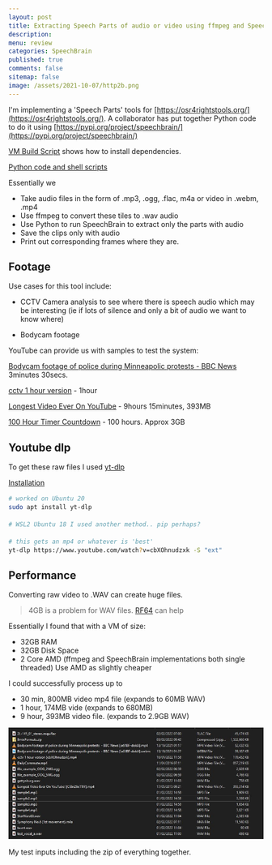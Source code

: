 ```yaml
---
layout: post
title: Extracting Speech Parts of audio or video using ffmpeg and SpeechBrain 
description: 
menu: review
categories: SpeechBrain 
published: true 
comments: false     
sitemap: false
image: /assets/2021-10-07/http2b.png
---
```


<!-- [![alt text](/assets/2022-01-25/flex.jpg "flex")](/assets/2022-01-25/flex.jpg) -->

I'm implementing a 'Speech Parts' tools for [https://osr4rightstools.org/](https://osr4rightstools.org/). A collaborator has put together Python code to do it using [https://pypi.org/project/speechbrain/](https://pypi.org/project/speechbrain/)

[VM Build Script](https://github.com/osr4rightstools/osr4rights-tools/blob/main/4audioSpeechPartsCPU/create-cpu-vm.sh) shows how to install dependencies.

[Python code and shell scripts](https://github.com/spatial-intelligence/OSR4Rights/tree/main/AudioTools)

Essentially we

- Take audio files in the form of .mp3, .ogg, .flac, m4a or video in .webm, .mp4
- Use ffmpeg to convert these tiles to .wav audio
- Use Python to run SpeechBrain to extract only the parts with audio
- Save the clips only with audio
- Print out corresponding frames where they are.

## Footage

Use cases for this tool include:

- CCTV Camera analysis to see where there is speech audio which may be interesting (ie if lots of silence and only a bit of audio we want to know where)

- Bodycam footage

YouTube can provide us with samples to test the system:

[Bodycam footage of police during Minneapolic protests - BBC News](https://www.youtube.com/watch?v=ia61BF-dokA) 3minutes 30secs.

[cctv 1 hour version](https://www.youtube.com/watch?v=cbXOhnudzxk) - 1hour

[Longest Video Ever On YouTube](https://www.youtube.com/watch?v=Ct8nZ6eTTiY) - 9hours 15minutes, 393MB

[100 Hour Timer Countdown](https://www.youtube.com/watch?v=56lkofpjOAs) - 100 hours. Approx 3GB

## Youtube dlp

To get these raw files I used [yt-dlp](https://github.com/yt-dlp/yt-dlp)

[Installation](https://github.com/yt-dlp/yt-dlp#installation)

```bash
# worked on Ubuntu 20
sudo apt install yt-dlp

# WSL2 Ubuntu 18 I used another method.. pip perhaps?

# this gets an mp4 or whatever is 'best' 
yt-dlp https://www.youtube.com/watch?v=cbXOhnudzxk -S "ext"
```

## Performance

Converting raw video to .WAV can create huge files.

>4GB is a problem for WAV files. [RF64](https://superuser.com/questions/1523596/ffmpeg-input-6-x-24-bit-mono-but-output-5-1-16-bit) can help

Essentially I found that with a VM of size:

- 32GB RAM
- 32GB Disk Space
- 2 Core AMD (ffmpeg and SpeechBrain implementations both single threaded) Use AMD as slightly cheaper

I could successfully process up to

- 30 min, 800MB video mp4 file (expands to 60MB WAV)
- 1 hour, 174MB vide (expands to 680MB)
- 9 hour, 393MB video file. (expands to 2.9GB WAV)


[![alt text](/assets/2022-02-03/files.jpg "files")](/assets/2022-02-03/files.jpg)

My test inputs including the zip of everything together.